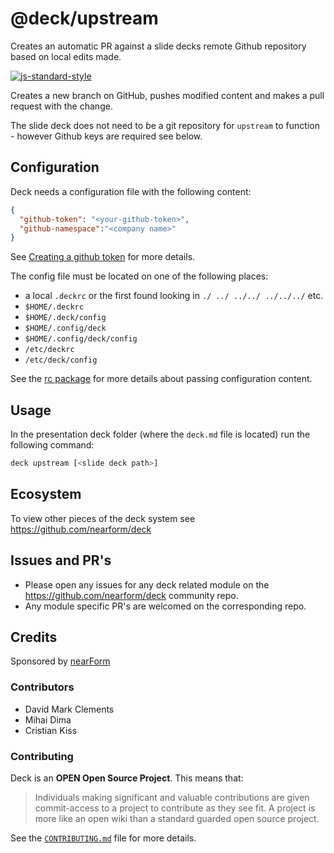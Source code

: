 # @deck/upstream

Creates an automatic PR against a slide decks remote Github repository based on local edits made.

[![js-standard-style](https://img.shields.io/badge/code%20style-standard-brightgreen.svg?style=flat)](http://standardjs.com/)

Creates a new branch on GitHub, pushes modified content and 
makes a pull request with the change. 

The slide deck does not need to be a git repository for `upstream`
to function - however Github keys are required see below.

## Configuration

Deck needs a configuration file with the following content:

```json
{
  "github-token": "<your-github-token>",
  "github-namespace":"<company name>"
}
```
See [Creating a github token](https://help.github.com/articles/creating-an-access-token-for-command-line-use/) for more details.

The config file must be located on one of the following places:

* a local `.deckrc` or the first found looking in `./ ../ ../../ ../../../` etc.
* `$HOME/.deckrc`
* `$HOME/.deck/config`
* `$HOME/.config/deck`
* `$HOME/.config/deck/config`
* `/etc/deckrc`
* `/etc/deck/config`

See the [rc package](https://www.npmjs.com/package/rc) for more details about passing configuration content.

## Usage

In the presentation deck folder (where the `deck.md` file is located) run the following command:

```sh
deck upstream [<slide deck path>]
```

## Ecosystem

To view other pieces of the deck system see <https://github.com/nearform/deck>

## Issues and PR's

* Please open any issues for any deck related module on the <https://github.com/nearform/deck> community repo.
* Any module specific PR's are welcomed on the corresponding repo.

## Credits

Sponsored by <a href="http://nearform.com">nearForm</a>

### Contributors

  * David Mark Clements
  * Mihai Dima
  * Cristian Kiss

### Contributing

Deck is an **OPEN Open Source Project**. This means that:

> Individuals making significant and valuable contributions are given commit-access to a project to contribute as they see fit. A project is more like an open wiki than a standard guarded open source project.

See the [`CONTRIBUTING.md`](CONTRIBUTING.md) file for more details.

